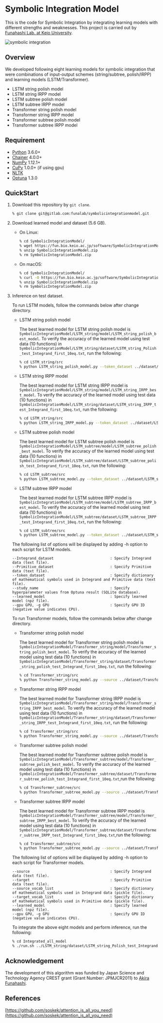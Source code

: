 # Symbolic Integration Model 

This is the code for Symbolic Integration by integrating learning models with different strengths and weaknesses.
This project is carried out by [Funahashi Lab. at Keio University](https://fun.bio.keio.ac.jp/).

![symbolic integration](https://gitlab.com/funalab/symbolicintegrationmodel/-/raw/images/image1.png)

## Overview

We developed following eight learning models for symbolic integration that were combinations of input-output schemes (string/subtree, polish/IRPP) and learning models (LSTM/Transformer).

- LSTM string polish model
- LSTM string IRPP model
- LSTM subtree polish model
- LSTM subtree IRPP model
- Transformer string polish model
- Transformer string IRPP model
- Transformer subtree polish model
- Transformer subtree IRPP model


## Requirement

- [Python](https://www.python.org/) 3.6.0+
- [Chainer](https://github.com/chainer/chainer/) 4.0.0+
- [NumPy](https://github.com/numpy/numpy) 1.12.1+
- [CuPy](https://github.com/cupy/cupy) 1.0.0+ (if using gpu)
- [NLTK](https://www.nltk.org/)
- [Optuna](https://github.com/optuna/optuna/releases/tag/v1.3.0) 1.3.0


## QuickStart

1. Download this repository by `git clone`.

   ```sh
   % git clone git@gitlab.com:funalab/symbolicintegrationmodel.git
   ```

2. Download learned model and dataset (5.6 GB).

   - On Linux:
     ```sh
     % cd SymbolicIntegrationModel/
     % wget https://fun.bio.keio.ac.jp/software/SymbolicIntegrationModel/SymbolicIntegrationModel.zip
     % unzip SymbolicIntegrationModel.zip
     % rm SymbolicIntegrationModel.zip
     ```
   - On macOS:
     ```sh
     % cd SymbolicIntegrationModel/
     % curl -O https://fun.bio.keio.ac.jp/software/SymbolicIntegrationModel/SymbolicIntegrationModel.zip
     % unzip SymbolicIntegrationModel.zip
     % rm SymbolicIntegrationModel.zip
     ```

3. Inference on test dataset.

   To run LSTM models, follow the commands below after change directory.   

   - LSTM string polish model
     
     The best learned model for LSTM string polish model is `SymbolicIntegrationModel/LSTM_string/model/LSTM_string_polish_best_model`.
     To verify the accuracy of the learned model using test data (10 functions) in `SymbolicIntegrationModel/LSTM_string/dataset/LSTM_string_Polish_test_Integrand_first_10eq.txt`, run the following:
   
     ```sh
     % cd LSTM_string/src
     % python LSTM_string_polish_model.py --token_dataset ../dataset/LSTM_string_polish_token.txt --Integrand_dataset ../dataset/LSTM_string_Polish_test_Integrand_first_10eq.txt --Primitive_dataset ../dataset/LSTM_string_Polish_test_Primitive_first_10eq.txt --study_name MLP_cupy_successiveHalvingPruner_epoch30_complete_correct_2nd_try_cross_valid --learned_model ../model/LSTM_string_polish_best_model [--gpu gpu]
     ```

   - LSTM string IRPP model
   
     The best learned model for LSTM string IRPP model is `SymbolicIntegrationModel/LSTM_string/model/LSTM_string_IRPP_best_model`.
     To verify the accuracy of the learned model using test data (10 functions) in `SymbolicIntegrationModel/LSTM_string/dataset/LSTM_string_IRPP_test_Integrand_first_10eq.txt`, run the following:

     ```sh
     % cd LSTM_string/src
     % python LSTM_string_IRPP_model.py --token_dataset ../dataset/LSTM_string_polish_token.txt --Integrand_dataset ../dataset/LSTM_string_IRPP_test_Integrand_first_10eq.txt --Primitive_dataset ../dataset/LSTM_string_IRPP_test_Primitive_first_10eq.txt --study_name MLP_cupy_MedianPruner_epoch30_integrand_reverse_polish_Primitive_polish_third_try_memory_edited_v102_continue_untilepoch200 --learned_model ../model/LSTM_string_IRPP_best_model [--gpu gpu]
     ```

   - LSTM subtree polish model
   
     The best learned model for LSTM subtree polish model is `SymbolicIntegrationModel/LSTM_subtree/model/LSTM_subtree_polish_best_model`.
     To verify the accuracy of the learned model using test data (10 functions) in `SymbolicIntegrationModel/LSTM_subtree/dataset/LSTM_subtree_polish_test_Integrand_first_10eq.txt`, run the following:

     ```sh
     % cd LSTM_subtree/src
     % python LSTM_subtree_model.py --token_dataset ../dataset/LSTM_subtree_polish_token.txt --Integrand_dataset ../dataset/LSTM_subtree_polish_test_Integrand_first_10eq.txt --Primitive_dataset ../dataset/LSTM_subtree_polish_test_Primitive_first_10eq.txt --study_name MLP_cupy_MedianPruner_epoch30_subtree_complete_correct_continue --learned_model ../model/LSTM_subtree_polish_best_model [--gpu gpu]
     ```

   - LSTM subtree IRPP model
   
     The best learned model for LSTM subtree IRPP model is `SymbolicIntegrationModel/LSTM_subtree/model/LSTM_subtree_IRPP_best_model`. 
     To verify the accuracy of the learned model using test data (10 functions) in `SymbolicIntegrationModel/LSTM_subtree/dataset/LSTM_subtree_IRPP_test_Integrand_first_10eq.txt`, run the following:

     ```sh
     % cd LSTM_subtree/src
     % python LSTM_subtree_model.py --token_dataset ../dataset/LSTM_subtree_IRPP_token.txt --Integrand_dataset ../dataset/LSTM_subtree_IRPP_test_Integrand_first_10eq.txt --Primitive_dataset ../dataset/LSTM_subtree_IRPP_test_Primitive_first_10eq.txt --study_name MLP_cupy_MedianPruner_epoch30_subtree_Integrand_reverse_polish_Primitive_polish_continue --learned_model ../model/LSTM_subtree_IRPP_best_model [--gpu gpu]
     ```

   The following list of options will be displayed by adding -h option to each script for LSTM models.

   ```
   --Integrand_dataset                          : Specify Integrand data (text file).
   --Primitive_dataset                          : Specify Primitive data (text file).
   --token_dataset                              : Specify dictionary of mathematical symbols used in Integrand and Primitive data (text file).
   --study_name                                 : Specify hyperparameter values from Optuna result (SQLite database).
   --learned_model                              : Specify learned model (npz file).
   --gpu GPU, -g GPU                            : Specify GPU ID (negative value indicates CPU).
   ```


   To run Transformer models, follow the commands below after change directory. 

   - Transformer string polish model
   
     The best learned model for Transformer string polish model is `SymbolicIntegrationModel/Transformer_string/model/Transformer_string_polish_best_model`.
     To verify the accuracy of the learned model using test data (10 functions) in `SymbolicIntegrationModel/Transformer_string/dataset/Transformer_string_polish_test_Integrand_first_10eq.txt`, run the following:

     ```sh
     % cd Transformer_string/src
     % python Transformer_string_model.py --source ../dataset/Transformer_string_polish_test_Integrand_first_10eq.txt --target ../dataset/Transformer_string_polish_test_Primitive_first_10eq.txt --source_vocab_list ../dataset/Transformer_string_polish_Integrand_vocab.pickle --target_vocab_list ../dataset/Transformer_string_polish_Primitive_vocab.pickle --learned_model ../model/Transformer_string_polish_best_model [--gpu gpu]
     ```

   - Transformer string IRPP model
   
     The best learned model for Transformer string IRPP model is `SymbolicIntegrationModel/Transformer_string/model/Transformer_string_IRPP_best_model`.
     To verify the accuracy of the learned model using test data (10 functions) in `SymbolicIntegrationModel/Transformer_string/dataset/Transformer_string_IRPP_test_Integrand_first_10eq.txt`, run the following:
 
     ```sh
     % cd Transformer_string/src
     % python Transformer_string_model.py --source ../dataset/Transformer_string_IRPP_test_Integrand_first_10eq.txt --target ../dataset/Transformer_string_IRPP_test_Primitive_first_10eq.txt --source_vocab_list ../dataset/Transformer_string_IRPP_source_vocab.pickle --target_vocab_list ../dataset/Transformer_string_IRPP_target_vocab.pickle --learned_model ../model/Transformer_string_IRPP_best_model [--gpu gpu]
     ```

   - Transformer subtree polish model
   
     The best learned model for Transformer subtree polish model is `SymbolicIntegrationModel/Transformer_subtree/model/Transformer_subtree_polish_best_model`.
     To verify the accuracy of the learned model using test data (10 functions) in `SymbolicIntegrationModel/Transformer_subtree/dataset/Transformer_subtree_polish_test_Integrand_first_10eq.txt`,run the following:

     ```sh
     % cd Transformer_subtree/src
     % python Transformer_subtree_model.py --source ../dataset/Transformer_subtree_polish_test_Integrand_first_10eq.txt --target ../dataset/Transformer_subtree_polish_test_Primitive_first_10eq.txt --source_vocab_list ../dataset/Transformer_subtree_polish_Integrand_vocab.pickle --target_vocab_list ../dataset/Transformer_subtree_polish_Primitive_vocab.pickle --learned_model ../model/Transformer_subtree_polish_best_model [--gpu gpu]
     ```

   - Transformer subtree IRPP model
   
     The best learned model for Transformer subtree IRPP model is `SymbolicIntegrationModel/Transformer_subtree/model/Transformer_subtree_IRPP_best_model`.
     To verify the accuracy of the learned model using test data (10 functions) in  `SymbolicIntegrationModel/Transformer_subtree/dataset/Transformer_subtree_IRPP_test_Integrand_first_10eq.txt`,run the following:

     ```sh
     % cd Transformer_subtree/src
     % python Transformer_subtree_model.py --source ../dataset/Transformer_subtree_IRPP_test_Integrand_first_10eq.txt  --target ../dataset/Transformer_subtree_IRPP_test_Primitive_first_10eq.txt --source_vocab_list ../dataset/Transformer_subtree_IRPP_Integrand_vocab.pickle --target_vocab_list ../dataset/Transformer_subtree_IRPP_Primitive_vocab.pickle --learned_model ../model/Transformer_subtree_IRPP_best_model [--gpu gpu]
     ```

   The following list of options will be displayed by adding -h option to each script for Transformer models.

   ```
   --source                                     : Specify Integrand data (text file).
   --target                                     : Specify Primitive data (text file).
   --source_vocab_list                          : Specify dictionary of mathematical symbols used in Integrand data (pickle file).
   --target_vocab_list                          : Specify dictionary of mathematical symbols used in Primitive data (pickle file).
   --learned_model                              : Specify learned model (npz file).
   --gpu GPU, -g GPU                            : Specify GPU ID (negative value indicates CPU).
   ```

   To integrate the above eight models and perform inference, run the following:

   ```sh
   % cd Integrated_all_model
   % ./run.sh ../LSTM_string/dataset/LSTM_string_Polish_test_Integrand.txt 
   ```

## Acknowledgement

The development of this algorithm was funded by Japan Science and Technology Agency CREST grant (Grant Number: JPMJCR2011) to [Akira Funahashi](https://github.com/funasoul).


## References

[https://github.com/soskek/attention_is_all_you_need](https://github.com/soskek/attention_is_all_you_need)

